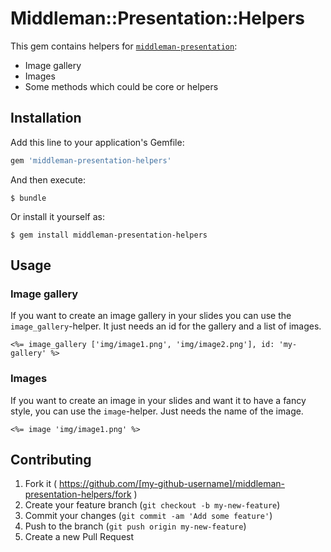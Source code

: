 # Middleman::Presentation::Helpers

This gem contains helpers for
[`middleman-presentation`](https://github.com/maxmeyer/middleman-presentation):

* Image gallery
* Images
* Some methods which could be core or helpers

## Installation

Add this line to your application's Gemfile:

```ruby
gem 'middleman-presentation-helpers'
```

And then execute:

    $ bundle

Or install it yourself as:

    $ gem install middleman-presentation-helpers

## Usage

### Image gallery

If you want to create an image gallery in your slides you can use the
`image_gallery`-helper. It just needs an id for the gallery and a list of images.

```eruby
<%= image_gallery ['img/image1.png', 'img/image2.png'], id: 'my-gallery' %>
```

### Images

If you want to create an image in your slides and want it to have a fancy style, you can use the
`image`-helper. Just needs the name of the image.

```eruby
<%= image 'img/image1.png' %>
```

## Contributing

1. Fork it ( https://github.com/[my-github-username]/middleman-presentation-helpers/fork )
2. Create your feature branch (`git checkout -b my-new-feature`)
3. Commit your changes (`git commit -am 'Add some feature'`)
4. Push to the branch (`git push origin my-new-feature`)
5. Create a new Pull Request
